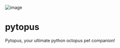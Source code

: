 ![image](https://github.com/pytopus/pytopus/assets/2507085/b72b3617-2922-4620-a41b-02a31d6a5cb0)

# pytopus
Pytopus, your ultimate python octopus pet companion!
